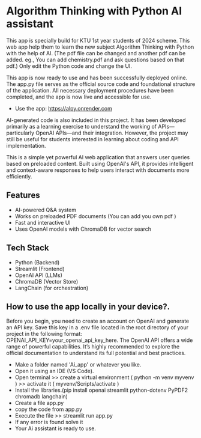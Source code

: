 #  Algorithm Thinking with Python AI assistant

This app is specially build for KTU 1st year students of 2024 scheme. This web app help them to learn the new subject Algorithm Thinking with Python with the help of AI.
(The pdf file can be changed and another pdf can be added. eg., You can add chemistry.pdf and ask questions based on that pdf.)
Only edit the Python code and change the UI.

This app is now ready to use and has been successfully deployed online. The app.py file serves as the official source code and foundational structure of the application. All necessary deployment procedures have been completed, and the app is now live and accessible for use.
- Use the app: https://alpy.onrender.com

AI-generated code is also included in this project. It has been developed primarily as a learning exercise to understand the working of APIs—particularly OpenAI APIs—and their integration. However, the project may still be useful for students interested in learning about coding and API implementation.

This is a simple yet powerful AI web application that answers user queries based on preloaded content. Built using OpenAI's API, it provides intelligent and context-aware responses to help users interact with documents more efficiently.

##  Features

-  AI-powered Q&A system  
-  Works on preloaded PDF documents  (You can add you own pdf )
-  Fast and interactive UI  
-  Uses OpenAI models with ChromaDB for vector search  

##  Tech Stack

- Python (Backend)
- Streamlit (Frontend)
- OpenAI API (LLMs)
- ChromaDB (Vector Store)
- LangChain (for orchestration)

## How to use the app locally in your device?.

Before you begin, you need to create an account on OpenAI and generate an API key. Save this key in a .env file located in the root directory of your project in the following format:
OPENAI_API_KEY=your_openai_api_key_here.
The OpenAI API offers a wide range of powerful capabilities. It’s highly recommended to explore the official documentation to understand its full potential and best practices.

- Make a folder named 'Ai_app' or whatever you like.
- Open it using an IDE (VS Code).
- Open terminal >> create a virtual environment ( python -m  venv myvenv ) >> activate it ( myvenv/Scripts/activate )
- Install the libraries.(pip install openai streamlit python-dotenv PyPDF2 chromadb langchain)
- Create a file app.py
- copy the code from app.py
- Execute the file >> streamlit run app.py
- If any error is found solve it
- Your Ai assistant is ready to use.

